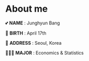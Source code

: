 # About me

💕 **NAME** : Junghyun Bang

🍰 **BIRTH** : April 17th

🏡 **ADDRESS** : Seoul, Korea

👩🏻‍🎓 **MAJOR** : Economics & Statistics

  



